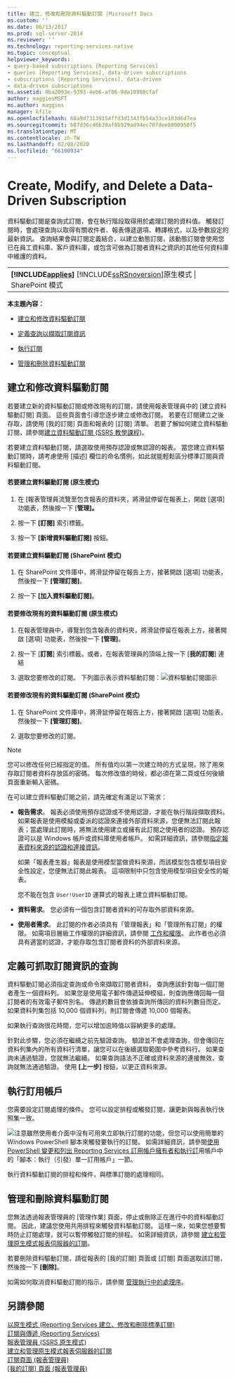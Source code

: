 ```yaml
---
title: 建立、修改和刪除資料驅動訂閱 |Microsoft Docs
ms.custom: ''
ms.date: 06/13/2017
ms.prod: sql-server-2014
ms.reviewer: ''
ms.technology: reporting-services-native
ms.topic: conceptual
helpviewer_keywords:
- query-based subscriptions [Reporting Services]
- queries [Reporting Services], data-driven subscriptions
- subscriptions [Reporting Services], data-driven
- data-driven subscriptions
ms.assetid: 0ba2093e-9393-4eb6-af06-9da10988cfaf
author: maggiesMSFT
ms.author: maggies
manager: kfile
ms.openlocfilehash: 68a9d73139154ffd3d1343fb54a33ce103d6d7ea
ms.sourcegitcommit: b87d36c46b39af8b929ad94ec707dee8800950f5
ms.translationtype: MT
ms.contentlocale: zh-TW
ms.lasthandoff: 02/08/2020
ms.locfileid: "66100934"
---
```

# <a name="create-modify-and-delete-a-data-driven-subscription"></a>Create, Modify, and Delete a Data-Driven Subscription
  資料驅動訂閱是查詢式訂閱，會在執行階段取得用於處理訂閱的資料值。 觸發訂閱時，會處理查詢以取得有關收件者、報表傳遞選項、轉譯格式，以及參數設定的最新資訊。 查詢結果會與訂閱定義結合，以建立動態訂閱，該動態訂閱會使用您已在員工資料庫、客戶資料庫，或包含可做為訂閱者資料之資訊的其他任何資料庫中維護的資料。  
  
||  
|-|  
|**[!INCLUDE[applies](../../includes/applies-md.md)]**  [!INCLUDE[ssRSnoversion](../../includes/ssrsnoversion-md.md)]原生模式 &#124; SharePoint 模式|  
  
 **本主題內容：**  
  
-   [建立和修改資料驅動訂閱](#bkmk_create_and_modify)  
  
-   [定義查詢以擷取訂閱資訊](#bkmk_define_query)  
  
-   [執行訂閱](#bkmk_run_subscription)  
  
-   [管理和刪除資料驅動訂閱](#bkmk_manage_and_delete)  
  
##  <a name="bkmk_create_and_modify"></a>建立和修改資料驅動訂閱  
 若要建立新的資料驅動訂閱或修改現有的訂閱，請使用報表管理員中的 [建立資料驅動訂閱] 頁面。 這些頁面會引導您逐步建立或修改訂閱。 若要在訂閱建立之後存取，請使用 [我的訂閱] 頁面和報表的 [訂閱] 清單。 若要了解如何建立資料驅動訂閱，請參閱[建立資料驅動訂閱 &#40;SSRS 教學課程&#41;](../create-a-data-driven-subscription-ssrs-tutorial.md)。  
  
 若要建立資料驅動訂閱，請選取使用預存認證或無認證的報表。 當您建立資料驅動訂閱時，請考慮使用 [描述] 欄位的命名慣例，如此就能輕鬆區分標準訂閱與資料驅動訂閱。  
  
#### <a name="to-create-a-data-driven-subscription-native-mode"></a>若要建立資料驅動訂閱 (原生模式)  
  
1.  在 [報表管理員流覽至包含報表的資料夾，將滑鼠停留在報表上，開啟 [選項] 功能表，然後按一下 [**管理]。**  
  
2.  按一下 **[訂閱]** 索引標籤。  
  
3.  按一下 **[新增資料驅動訂閱]** 按鈕。  
  
#### <a name="to-create-a-data-driven-subscription-sharepoint-mode"></a>若要建立資料驅動訂閱 (SharePoint 模式)  
  
1.  在 SharePoint 文件庫中，將滑鼠停留在報告上方，接著開啟 [選項] 功能表，然後按一下 **[管理訂閱]**。  
  
2.  按一下 **[加入資料驅動訂閱]**。  
  
#### <a name="to-modify-an-existing-data-driven-subscription-native-mode"></a>若要修改現有的資料驅動訂閱 (原生模式)  
  
1.  在報表管理員中，導覽到包含報表的資料夾，將滑鼠停留在報表上方，接著開啟 [選項] 功能表，然後按一下 **[管理]**。  
  
2.  按一下 [**訂閱**] 索引標籤。或者，在報表管理員的頂端上按一下 [**我的訂閱**] 連結  
  
3.  選取您要修改的訂閱。 下列圖示表示資料驅動訂閱：![資料驅動訂閱圖示](../media/hlp-16subscriptiondd.gif "資料驅動訂閱圖示")  
  
#### <a name="to-modify-an-existing-data-driven-subscription-sharepoint-mode"></a>若要修改現有的資料驅動訂閱 (SharePoint 模式)  
  
1.  在 SharePoint 文件庫中，將滑鼠停留在報告上方，接著開啟 [選項] 功能表，然後按一下 **[管理訂閱]**。  
  
2.  選取您要修改的訂閱。  
  
> [!NOTE]  
>  您可以修改任何已經指定的值。 所有值均以第一次建立時的方式呈現，除了用來存取訂閱者資料存放區的密碼。 每次修改值的時候，都必須在第二頁或任何後續頁面重新輸入密碼。  
  
 在可以建立資料驅動訂閱之前，請先確定有滿足以下需求：  
  
-   **報告需求**。 報表必須使用預存認證或不使用認證，才能在執行階段擷取資料。 如果報表是使用模擬或委派的認證來連接外部資料來源，您便無法訂閱此報表；當處理此訂閱時，將無法使用建立或擁有此訂閱之使用者的認證。 預存認證可以是 Windows 帳戶或資料庫使用者帳戶。 如需詳細資訊，請參閱[指定報表資料來源的認證和連接資訊](../report-data/specify-credential-and-connection-information-for-report-data-sources.md)。  
  
     如果「報表產生器」報表是使用模型當做資料來源，而該模型包含模型項目安全性設定，您便無法訂閱此報表。 這項限制中只包含使用模型項目安全性的報表。  
  
     您不能在包含 `User!UserID` 運算式的報表上建立資料驅動訂閱。  
  
-   **資料需求**。 您必須有一個包含訂閱者資料的可存取外部資料來源。  
  
-   **使用者需求**。 此訂閱的作者必須具有「管理報表」和「管理所有訂閱」的權限。 如需項目層級工作權限的詳細資訊，請參閱 [工作和權限](../security/tasks-and-permissions.md)。 此作者也必須具有適當的認證，才能存取包含訂閱者資料的外部資料來源。  
  
##  <a name="bkmk_define_query"></a>定義可抓取訂閱資訊的查詢  
 資料驅動訂閱必須指定查詢或命令來擷取訂閱者資料， 查詢應該針對每一個訂閱者產生一個資料列。 如果您是使用電子郵件傳遞延伸模組，則查詢應傳回每一個訂閱者的有效電子郵件別名。 傳遞的數目會依據查詢所傳回的資料列數目而定。 如果資料列集包括 10,000 個資料列，則訂閱會傳遞 10,000 個報表。  
  
 如果執行查詢很花時間，您可以增加逾時值以容納更多的處理。  
  
 針對此步驟，您必須在繼續之前先驗證查詢。 驗證並不會處理查詢，但會傳回在資料列集內的所有資料行清單，讓您可以在後續選取範圍中參考資料行。 如果查詢未通過驗證，您就無法繼續。 如果查詢語法不正確或資料來源的連接無效，查詢就無法通過驗證。 使用 **[上一步]** 按鈕，以更正資料來源。  
  
##  <a name="bkmk_run_subscription"></a>執行訂用帳戶  
 您需要設定訂閱處理的條件。 您可以設定排程或觸發訂閱，讓更新與報表執行快照集一致。  
  
 ![注意](../media/rs-fyinote.png "注意")雖然使用者介面中沒有可用來立即執行訂閱的功能，但您可以使用簡單的 Windows PowerShell 腳本來觸發要執行的訂閱。 如需詳細資訊，請參閱[使用 PowerShell 變更和列出 Reporting Services 訂用帳戶擁有者和執行訂](manage-subscription-owners-and-run-subscription-powershell.md)用帳戶中的「腳本：執行（引發）單一訂用帳戶」一節。  
  
 執行資料驅動訂閱的排程和條件，與標準訂閱的處理相同。  
  
##  <a name="bkmk_manage_and_delete"></a>管理和刪除資料驅動訂閱  
 您無法透過報表管理員的 [管理作業] 頁面，停止或刪除正在進行中的資料驅動訂閱。 因此，建議您使用共用排程來觸發資料驅動訂閱。 這樣一來，如果您想要暫時防止訂閱處理，就可以暫停觸發訂閱的排程。 如需詳細資訊，請參閱 [建立和管理原生模式報表伺服器的訂閱](../create-manage-subscriptions-native-mode-report-servers.md)。  
  
 若要刪除資料驅動訂閱，請從報表的 [我的訂閱] 頁面或 [訂閱] 頁面選取該訂閱，然後按一下 **[刪除]**。  
  
 如需如何取消資料驅動訂閱的指示，請參閱 [管理執行中的處理序](manage-a-running-process.md)。  
  
## <a name="see-also"></a>另請參閱  
 [以原生模式 &#40;Reporting Services 建立、修改和刪除標準訂閱&#41;](create-and-manage-subscriptions-for-native-mode-report-servers.md)   
 [訂閱與傳遞 &#40;Reporting Services&#41;](subscriptions-and-delivery-reporting-services.md)   
 [報表管理員 &#40;SSRS 原生模式&#41;](../report-manager-ssrs-native-mode.md)   
 [建立和管理原生模式報表伺服器的訂閱](../create-manage-subscriptions-native-mode-report-servers.md)   
 [訂閱頁面 &#40;報表管理員&#41;](../subscriptions-page-report-manager.md)   
 [[我的訂閱] 頁面 &#40;報表管理員&#41;](../my-subscriptions-page-report-manager.md)  
  
  
